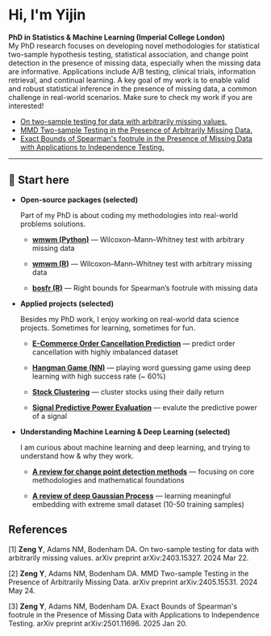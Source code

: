 # Hi, I'm Yijin

**PhD in Statistics & Machine Learning (Imperial College London)**  
My PhD research focuses on developing novel methodologies for statistical two-sample hypothesis testing, statistical association, and change point detection in the presence of missing data, especially when the missing data are informative. Applications include A/B testing, clinical trials, information retrieval, and continual learning. A key goal of my work is to enable valid and robust statistical inference in the presence of missing data, a common challenge in real-world scenarios. Make sure to check my work if you are interested!

- [On two-sample testing for data with arbitrarily missing values.](https://arxiv.org/abs/2403.15327)
- [MMD Two-sample Testing in the Presence of Arbitrarily Missing Data.](https://arxiv.org/abs/2405.15531)
- [Exact Bounds of Spearman's footrule in the Presence of Missing Data with Applications to Independence Testing.](https://arxiv.org/abs/2501.11696)

---

## 🔗 Start here

- **Open-source packages (selected)**
  
  Part of my PhD is about coding my methodologies into real-world problems solutions.
  
  - [**wmwm (Python)**](<https://github.com/Yijin-Zeng/wmwm>) — Wilcoxon–Mann–Whitney test with arbitrary missing data
    
  - [**wmwm (R)**](<https://github.com/Yijin-Zeng/Wilcoxon-Mann-Whitney-Test-with-Missing-data>) — Wilcoxon–Mann–Whitney test with arbitrary missing data
    
  - [**bosfr (R)**](<https://github.com/Yijin-Zeng/bosfr>) — Right bounds for Spearman’s footrule with missing data

- **Applied projects (selected)**
  
  Besides my PhD work, I enjoy working on real-world data science projects. Sometimes for learning, sometimes for fun.
  
  - [**E-Commerce Order Cancellation Prediction**](<https://github.com/Yijin-Zeng/E-CommerceOrderCancellationPrediction>) — predict order cancellation with highly imbalanced dataset
        
  - [**Hangman Game (NN)**](<https://github.com/Yijin-Zeng/HangmanGame>) — playing word guessing game using deep learning with high success rate (~ 60%)
         
  - [**Stock Clustering**](<https://github.com/Yijin-Zeng/StockClustering>) — cluster stocks using their daily return
        
  - [**Signal Predictive Power Evaluation**](<https://github.com/Yijin-Zeng/Signal-Predictive-Power-Evaluation>) — evalute the predictive power of a signal
    
- **Understanding Machine Learning & Deep Learning (selected)**
  
  I am curious about machine learning and deep learning, and trying to understand how & why they work.
  
  - [**A review for change point detection methods**](<https://github.com/Yijin-Zeng/A-review-for-change-point-detection-methods>) — focusing on core methodologies and mathematical foundations
  
  - [**A review of deep Gaussian Process**](<https://github.com/Yijin-Zeng/A-Review-of-Deep-Gaussian-Process>) — learning meaningful embedding with extreme small dataset (10-50 training samples)
    
## References
[1] **Zeng Y**, Adams NM, Bodenham DA. On two-sample testing for data with arbitrarily missing values. arXiv preprint arXiv:2403.15327. 2024 Mar 22.

[2] **Zeng Y**, Adams NM, Bodenham DA. MMD Two-sample Testing in the Presence of Arbitrarily Missing Data. arXiv preprint arXiv:2405.15531. 2024 May 24.

[3] **Zeng Y**, Adams NM, Bodenham DA. Exact Bounds of Spearman's footrule in the Presence of Missing Data with Applications to Independence Testing. arXiv preprint arXiv:2501.11696. 2025 Jan 20.
